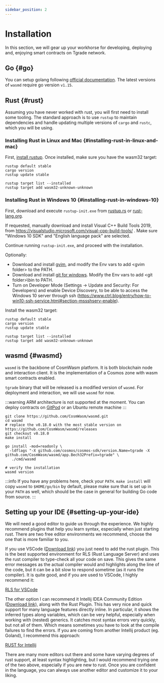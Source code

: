 ```yaml
---
sidebar_position: 2
---
```


# Installation

In this section, we will gear up your workhorse for developing, deploying and, enjoying smart contracts on Tgrade network.

## Go {#go}

You can setup golang following [official documentation](https://github.com/golang/go/wiki#working-with-go). The latest
versions of `wasmd`
require go version `v1.15`.

## Rust {#rust}

Assuming you have never worked with rust, you will first need to install some tooling. The standard approach is to
use `rustup` to maintain dependencies and handle updating multiple versions of
`cargo` and `rustc`, which you will be using.

### Installing Rust in Linux and Mac {#installing-rust-in-linux-and-mac}

First, [install rustup](https://rustup.rs/). Once installed, make sure you have the wasm32 target:

```shell
rustup default stable
cargo version
rustup update stable

rustup target list --installed
rustup target add wasm32-unknown-unknown
```

### Installing Rust in Windows 10 {#installing-rust-in-windows-10}

First, download and execute `rustup-init.exe` from [rustup.rs](https://rustup.rs/)
or [rust-lang.org](https://www.rust-lang.org/tools/install).

If requested, manually download and install Visual C++ Build Tools 2019,
from https://visualstudio.microsoft.com/visual-cpp-build-tools/ . Make sure "Windows 10 SDK" and "English language pack"
are selected.

Continue running `rustup-init.exe`, and proceed with the installation.

Optionally:

- Download and install [gvim](https://www.vim.org/download.php#pc), and modify the Env vars to add \<gvim folder\> to
  the PATH.
- Download and install [git for windows](https://git-scm.com/download/win). Modify the Env vars to add \<git
  folder\>\bin to PATH.
- Turn on Developer Mode (Settings -> Update and Security: For Developers) and enable Device Discovery, to be able to
  access the Windows 10 server through
  ssh (https://www.ctrl.blog/entry/how-to-win10-ssh-service.html#section-mssshserv-enable).

Install the wasm32 target:

```shell
rustup default stable
cargo version
rustup update stable

rustup target list --installed
rustup target add wasm32-unknown-unknown
```

## wasmd {#wasmd}

`wasmd` is the backbone of CosmWasm platform. It is both blockchain node and interaction client. 
It is the implementation of a Cosmos zone with wasm smart contracts enabled.

`tgrade` binary that will be released is a modified version of `wasmd`. For deployment and interaction, we will
use `wasmd` for now.

:::warning
ARM architecture is not supported at the moment. You can deploy contracts on [GitPod](https://medium.com/cosmwasm/cosmwasm-gitpod-f1b082994b7c) or an Ubuntu remote machine
:::

```shell
git clone https://github.com/CosmWasm/wasmd.git
cd wasmd
# replace the v0.18.0 with the most stable version on https://github.com/CosmWasm/wasmd/releases
git checkout v0.18.0
make install

go install -mod=readonly \
  -ldflags "-X github.com/cosmos/cosmos-sdk/version.Name=tgrade -X github.com/CosmWasm/wasmd/app.Bech32Prefix=tgrade" \
   ./cmd/wasmd

# verify the installation
wasmd version
```

:::info
 If you have any problems here, check your `PATH`. `make install` will copy `wasmd` to
`$HOME/go/bin` by default, please make sure that is set up in your `PATH` as well, which should be the case in general
for building Go code from source.
:::

## Setting up your IDE {#setting-up-your-ide}

We will need a good editor to guide us through the experience. We highly recommend plugins that help you learn syntax,
especially when just starting rust. There are two free editor environments we recommend, choose the one that is more
familiar to you.

If you use VSCode ([Download link](https://code.visualstudio.com/download)) you just need to add the rust plugin. This
is the best supported environment for RLS (Rust Language Server) and uses the rust compiler to type-check all your code
on save. This gives the same error messages as the actual compiler would and highlights along the line of the code, but
it can be a bit slow to respond sometime (as it runs the compiler). It is quite good, and if you are used to VSCode, I
highly recommend it:

[RLS for VSCode](https://marketplace.visualstudio.com/items?itemName=rust-lang.rust)

The other option I can recommend it Intellij IDEA Community
Edition ([Download link](https://www.jetbrains.com/idea/download/)), along with the Rust Plugin. This has very nice and
quick support for many language features directly inline. In particular, it shows the inferred types along variables,
which can be very helpful, especially when working with (nested) generics. It catches most syntax errors very quickly,
but not all of them. Which means sometimes you have to look at the compile failures to find the errors. If you are
coming from another Intellij product (eg. Goland), I recommend this approach:

[RUST for Intellij](https://intellij-rust.github.io/)

There are many more editors out there and some have varying degrees of rust support, at least syntax highlighting, but I
would recommend trying one of the two above, especially if you are new to rust. Once you are confident in the language,
you can always use another editor and customize it to your liking.
